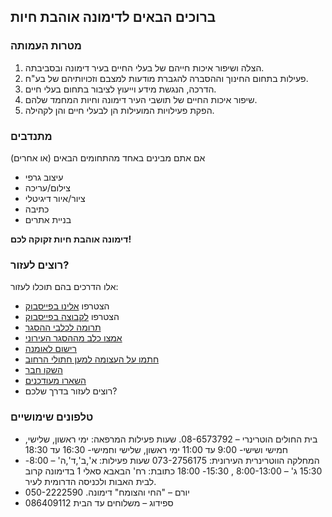 ﻿## ברוכים הבאים לדימונה אוהבת חיות

### מטרות העמותה

1. הצלה ושיפור איכות חייהם של בעלי החיים בעיר דימונה ובסביבתה.
2. פעילות בתחום החינוך וההסברה להגברת מודעות למצבם וזכויותיהם של בע"ח.
3. הדרכה, הנגשת מידע וייעוץ לציבור בתחום בעלי חיים.
4. שיפור איכות החיים של תושבי העיר דימונה וחיות המחמד שלהם.
5. הפקת פעילויות המועילות הן לבעלי חיים והן לקהילה.

### מתנדבים

אם אתם מבינים באחד מהתחומים הבאים (או אחרים)

* עיצוב גרפי
* צילום/עריכה
* ציור/איור דיגיטלי
* כתיבה
* בניית אתרים

**דימונה אוהבת חיות זקוקה לכם!**

### רוצים לעזור?

אלו הדרכים בהם תוכלו לעזור:
* הצטרפו [אלינו בפייסבוק](https://www.facebook.com/dimonalovesanimals)
* הצטרפו [לקבוצה בפייסבוק](https://www.facebook.com/groups/DimonaLoveAnimals/)
* [תרומה לכלבי ההסגר](http://help.dimonalovesanimals.org/city-kennel#donate)
* [אמצו כלב מההסגר העירוני](http://www.dimona.muni.il/Population/VeterinaryServices/Pages/default.aspx)
* [רישום לאומנה](https://docs.google.com/forms/d/e/1FAIpQLSdvmAmRZcnVrYf3eDTqzCWp1zzPIu5b_WGmFzpo71Q2Ud_omg/viewform)
* [חתמו על העצומה למען חתולי הרחוב](https://www.atzuma.co.il/dimonacats)
* [השקו חבר](https://www.facebook.com/dimonalovesanimals/posts/829506110438340)
* [השארו מעודכנים](http://help.dimonalovesanimals.org/subscribe#now)
* רוצים לעזור בדרך שלכם?

### טלפונים שימושיים

* בית החולים הוטרינרי – 08-6573792. שעות פעילות המרפאה:
	ימי ראשון, שלישי, חמישי ושישי- 9:00 עד 11:00
	ימי ראשון, שלישי וחמישי- 16:30 עד 18:30
* המחלקה הווטרינרית העירונית: 073-2756175
	שעות פעילות:
	א',ב',ד',ה' – 8:00- 15:30
	ג' – 8:00-13:00 , 15:30- 18:00
	כתובת: רח' הבאבא סאלי 1 בדימונה קרוב לבית האבות ולכניסה הדרומית לעיר.
* יורם – "החי והצומח" דימונה. 050-2222590
* ספידוג – משלוחים עד הבית 086409112